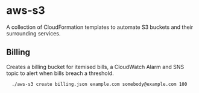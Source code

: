 # aws-s3
A collection of CloudFormation templates to automate S3 buckets and their surrounding services.

## Billing
Creates a billing bucket for itemised bills, a CloudWatch Alarm and SNS topic to alert when bills breach a threshold.
```
  ./aws-s3 create billing.json example.com somebody@example.com 100
```

